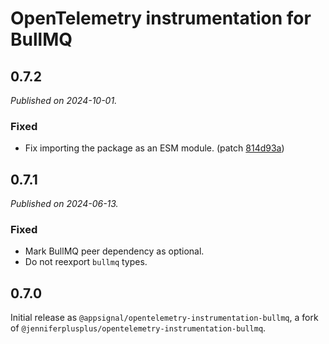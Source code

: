# OpenTelemetry instrumentation for BullMQ

## 0.7.2

_Published on 2024-10-01._

### Fixed

- Fix importing the package as an ESM module. (patch [814d93a](https://github.com/appsignal/appsignal-instrumentation-bullmq/commit/814d93a1bfb795567db9f87b7c6b897f5cfa8a70))

## 0.7.1

_Published on 2024-06-13._

### Fixed

- Mark BullMQ peer dependency as optional.
- Do not reexport `bullmq` types.

## 0.7.0

Initial release as `@appsignal/opentelemetry-instrumentation-bullmq`, a fork of `@jenniferplusplus/opentelemetry-instrumentation-bullmq`.
